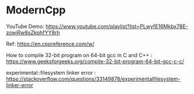 # ModernCpp

YouTube Demo:
https://www.youtube.com/playlist?list=PLwyfE16Mkbx78E-zowiRw8sZkphfYY8rh

Ref:
https://en.cppreference.com/w/

How to compile 32-bit program on 64-bit gcc in C and C++ :
https://www.geeksforgeeks.org/compile-32-bit-program-64-bit-gcc-c-c/

experimental::filesystem linker error : 
https://stackoverflow.com/questions/33149878/experimentalfilesystem-linker-error
